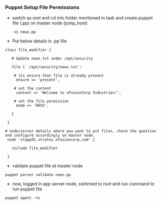 ### Puppet Setup File Permissions	

* switch as root and cd into folder mentioned in task and create puppet file (.pp) on master node (jump_host)
```
    vi news.pp

```
* Put below details in .pp file
```
class file_modifier {

   # Update news.txt under /opt/security

   file { '/opt/security/news.txt':
   
    # its ensure that file is already present
     ensure => 'present',

    # set the content 
     content => 'Welcome to xFusionCorp Industries!',

    # set the file permission
     mode => '0655',

   }

 }

# node/server details where you want to put files, check the question and configure accordingly on master node.
 node 'stapp01.stratos.xfusioncorp.com' {

   include file_modifier

 }
```

* validate puppet file at master node
```
puppet parser validate news.pp
```

* now, logged in app server node, switched to root and run command to run puppet file
```
puppet agent -tv
```
